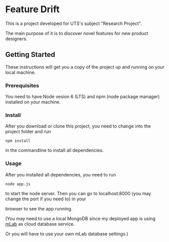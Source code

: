 # Feature Drift

This is a project developed for UTS's subject "Research Project".

The main purpose of it is to discover novel features for new product designers.

## Getting Started

These instructions will get you a copy of the project up and running on your local machine.

### Prerequisites

You need to have Node vesion 6 (LTS) and npm (node package manager) installed on your machine.

### Install

After you download or clone this project, you need to change into the project folder and run

```
npm install
```

in the commandline to install all dependencies.

### Usage

After you installed all dependencies, you need to run

```
node app.js
```

to start the node server. Then you can go to localhost:8000 (you may change the port if you need to) in your

browser to see the app running. 

(You may need to use a local MongoDB since my deployed app is using [mLab](https://mlab.com/) as cloud database service.

Or you will have to use your own mLab database settings.)
